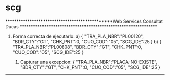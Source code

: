 # scg

***********************************************Web Services Consultat Ducas **************************************************************
1. Forma correcta de ejecutarlo:
  a) 
         {
	                    "TRA_PLA_NBR":"PL00120",
                        "BDR_CTY":"GT",
                        "CHK_PNT":0,
                        "CUO_COD":"05",
                        "SCG_IDE":25
					}
  b) 
         {
	                    "TRA_PLA_NBR":"PL00808",
                        "BDR_CTY":"GT",
                        "CHK_PNT":0,
                        "CUO_COD":"05",
                        "SCG_IDE":25
					}
          
          
   1. Capturar una excepcion:
			    {
	                    "TRA_PLA_NBR":"PLACA-NO-EXISTE",
                        "BDR_CTY":"GT",
                        "CHK_PNT":0,
                        "CUO_COD":"05",
                        "SCG_IDE":25
					}	
  *****************************************************************************************************************************************
